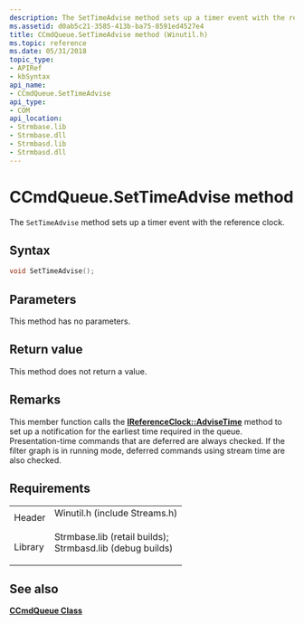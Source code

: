 ```yaml
---
description: The SetTimeAdvise method sets up a timer event with the reference clock.
ms.assetid: d0ab5c21-3585-413b-ba75-8591ed4527e4
title: CCmdQueue.SetTimeAdvise method (Winutil.h)
ms.topic: reference
ms.date: 05/31/2018
topic_type: 
- APIRef
- kbSyntax
api_name: 
- CCmdQueue.SetTimeAdvise
api_type: 
- COM
api_location: 
- Strmbase.lib
- Strmbase.dll
- Strmbasd.lib
- Strmbasd.dll
---
```


# CCmdQueue.SetTimeAdvise method

The `SetTimeAdvise` method sets up a timer event with the reference clock.

## Syntax


```C++
void SetTimeAdvise();
```



## Parameters

This method has no parameters.

## Return value

This method does not return a value.

## Remarks

This member function calls the [**IReferenceClock::AdviseTime**](/windows/desktop/api/Strmif/nf-strmif-ireferenceclock-advisetime) method to set up a notification for the earliest time required in the queue. Presentation-time commands that are deferred are always checked. If the filter graph is in running mode, deferred commands using stream time are also checked.

## Requirements



|                    |                                                                                                                                                                                            |
|--------------------|--------------------------------------------------------------------------------------------------------------------------------------------------------------------------------------------|
| Header<br/>  | <dl> <dt>Winutil.h (include Streams.h)</dt> </dl>                                                                                   |
| Library<br/> | <dl> <dt>Strmbase.lib (retail builds); </dt> <dt>Strmbasd.lib (debug builds)</dt> </dl> |



## See also

<dl> <dt>

[**CCmdQueue Class**](ccmdqueue.md)
</dt> </dl>

 

 





